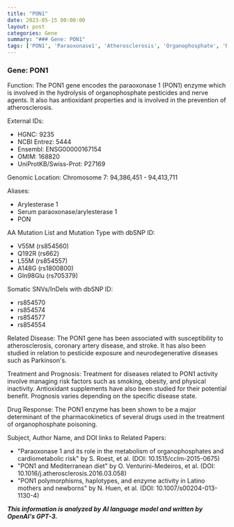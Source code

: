 ```yaml
---
title: "PON1"
date: 2023-05-15 00:00:00
layout: post
categories: Gene
summary: "### Gene: PON1"
tags: ['PON1', 'Paraoxonase1', 'Atherosclerosis', 'Organophosphate', 'Neurodegenerative', 'Pharmacokinetics', 'Polymorphisms', 'Antioxidant']
---
```


### Gene: PON1

Function: The PON1 gene encodes the paraoxonase 1 (PON1) enzyme which is involved in the hydrolysis of organophosphate pesticides and nerve agents. It also has antioxidant properties and is involved in the prevention of atherosclerosis.

External IDs:
- HGNC: 9235
- NCBI Entrez: 5444
- Ensembl: ENSG00000167154
- OMIM: 168820
- UniProtKB/Swiss-Prot: P27169

Genomic Location: Chromosome 7: 94,386,451 - 94,413,711

Aliases: 
- Arylesterase 1
- Serum paraoxonase/arylesterase 1
- PON


AA Mutation List and Mutation Type with dbSNP ID:
- V55M (rs854560)
- Q192R (rs662)
- L55M (rs854557)
- A148G (rs1800800)
- Gln98Glu (rs705379)

Somatic SNVs/InDels with dbSNP ID: 
- rs854570
- rs854574
- rs854577
- rs854554

Related Disease: The PON1 gene has been associated with susceptibility to atherosclerosis, coronary artery disease, and stroke. It has also been studied in relation to pesticide exposure and neurodegenerative diseases such as Parkinson's.

Treatment and Prognosis: Treatment for diseases related to PON1 activity involve managing risk factors such as smoking, obesity, and physical inactivity. Antioxidant supplements have also been studied for their potential benefit. Prognosis varies depending on the specific disease state.

Drug Response: The PON1 enzyme has been shown to be a major determinant of the pharmacokinetics of several drugs used in the treatment of organophosphate poisoning.

Subject, Author Name, and DOI links to Related Papers:
- "Paraoxonase 1 and its role in the metabolism of organophosphates and cardiometabolic risk" by S. Roest, et al. (DOI: 10.1515/cclm-2015-0675)
- "PON1 and Mediterranean diet" by O. Venturini-Medeiros, et al. (DOI: 10.1016/j.atherosclerosis.2016.03.058)
- "PON1 polymorphisms, haplotypes, and enzyme activity in Latino mothers and newborns" by N. Huen, et al. (DOI: 10.1007/s00204-013-1130-4)

**_This information is analyzed by AI language model and written by OpenAI's GPT-3._**